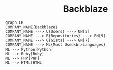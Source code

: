 <h1 align="center">Backblaze</h1>

```mermaid
graph LR
COMPANY_NAME{Backblaze}
COMPANY_NAME ---> U{Users} ---> UN[5]
COMPANY_NAME ---> R{Repositories} ---> RN[9]
COMPANY_NAME ---> G{Gists} ---> GN[7]
COMPANY_NAME ---> ML{Most Used<br>Languages}
ML --> Python[Python]
ML --> Ruby[Ruby]
ML --> PHP[PHP]
ML --> HTML[HTML]
```
